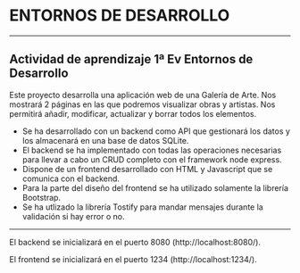 # ENTORNOS DE DESARROLLO
---
## Actividad de aprendizaje 1ª Ev Entornos de Desarrollo

Este proyecto desarrolla una aplicación web de una Galería de Arte. Nos mostrará 2 páginas en las que podremos visualizar obras y artistas. Nos permitirá añadir, modificar, actualizar y borrar todos los elementos.

* Se ha desarrollado con un backend como API que gestionará los datos y los almacenará en una base de datos SQLite.
* El backend se ha implementado con todas las operaciones necesarias para llevar a cabo un CRUD completo con el framework node express.
* Dispone de un frontend desarrollado con HTML y Javascript que se comunica con el backend. 
* Para la parte del diseño del frontend se ha utilizado solamente la librería Bootstrap.
* Se ha utlizado la librería Tostify para mandar mensajes durante la validación si hay error o no.

---
El backend se inicializará en el puerto 8080 (http://localhost:8080/).

El frontend se inicializará en el puerto 1234 (http://localhost:1234/).
